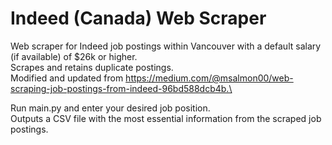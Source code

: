 # Indeed (Canada) Web Scraper

Web scraper for Indeed job postings within Vancouver with a default salary (if available) of $26k or higher.\
Scrapes and retains duplicate postings.\
Modified and updated from https://medium.com/@msalmon00/web-scraping-job-postings-from-indeed-96bd588dcb4b.\

Run main.py and enter your desired job position.\
Outputs a CSV file with the most essential information from the scraped job postings.
